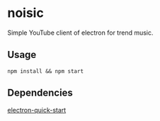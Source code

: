 # noisic

Simple YouTube client of electron for trend music.


## Usage

```
npm install && npm start
```

## Dependencies

[electron-quick-start](https://github.com/electron/electron-quick-start)
